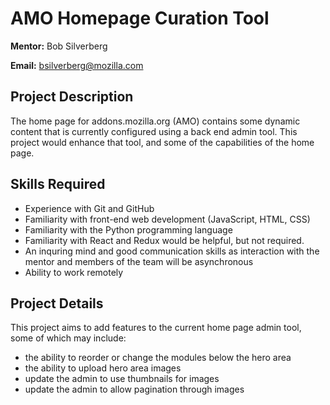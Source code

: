 # AMO Homepage Curation Tool

**Mentor:** Bob Silverberg

**Email:** bsilverberg@mozilla.com

## Project Description

The home page for addons.mozilla.org (AMO) contains some dynamic content that is currently configured using a back end admin tool. This project would enhance that tool, and some of the capabilities of the home page.

## Skills Required

- Experience with Git and GitHub
- Familiarity with front-end web development (JavaScript, HTML, CSS)
- Familiarity with the Python programming language
- Familiarity with React and Redux would be helpful, but not required.
- An inquring mind and good communication skills as interaction with the mentor and members of the team will be asynchronous
- Ability to work remotely

## Project Details

This project aims to add features to the current home page admin tool, some of which may include:

- the ability to reorder or change the modules below the hero area
- the ability to upload hero area images
- update the admin to use thumbnails for images
- update the admin to allow pagination through images
